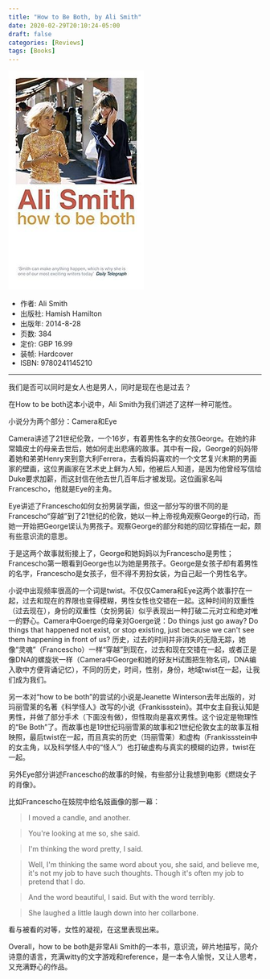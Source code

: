 ```yaml
---
title: "How to Be Both, by Ali Smith"
date: 2020-02-29T20:10:24-05:00
draft: false
categories: [Reviews]
tags: [Books]
---
```


![cover](/images/s27462558.jpg)

- 作者: Ali Smith
- 出版社: Hamish Hamilton
- 出版年: 2014-8-28
- 页数: 384
- 定价: GBP 16.99
- 装帧: Hardcover
- ISBN: 9780241145210
<!--more-->

---

我们是否可以同时是女人也是男人，同时是现在也是过去？

在How to be both这本小说中，Ali Smith为我们讲述了这样一种可能性。

小说分为两个部分：Camera和Eye

Camera讲述了21世纪伦敦，一个16岁，有着男性名字的女孩George。在她的非常嬉皮士的母亲去世后，她如何走出悲痛的故事。其中有一段，George的妈妈带着她和弟弟Henry来到意大利Ferrera，去看妈妈喜欢的一个文艺复兴末期的男画家的壁画，这位男画家在艺术史上鲜为人知，他被后人知道，是因为他曾经写信给Duke要求加薪，而这封信在他去世几百年后才被发现。这位画家名叫Francescho，他就是Eye的主角。

Eye讲述了Francescho如何女扮男装学画，但这一部分写的很不同的是Francescho“穿越”到了21世纪的伦敦，她以一种上帝视角观察George的行动，而她一开始把George误认为男孩子。观察George的部分和她的回忆穿插在一起，颇有些意识流的意思。

于是这两个故事就衔接上了，George和她妈妈以为Francescho是男性；Francescho第一眼看到George也以为她是男孩子。George是女孩子却有着男性的名字，Francescho是女孩子，但不得不男扮女装，为自己起一个男性名字。

小说中出现频率很高的一个词是twist。不仅仅Camera和Eye这两个故事拧在一起，过去和现在的界限也变得模糊，男性女性也交错在一起。这种时间的双重性（过去现在），身份的双重性（女扮男装）似乎表现出一种打破二元对立和绝对唯一的野心。Camera中Goerge的母亲对Goerge说：Do things just go away? Do things that happened not exist, or stop existing, just because we can't see them happening in front of us? 历史，过去的时间并非消失的无隐无踪，她像“灵魂”（Francescho）一样“穿越”到现在，过去和现在交错在一起，或者正是像DNA的螺旋状一样（Camera中George和她的好友H试图把生物名词，DNA编入歌中方便背诵记忆），不同的历史，时间，性别，身份，地域twist在一起，让我们成为我们。

另一本对“how to be both”的尝试的小说是Jeanette Winterson去年出版的，对玛丽雪莱的名著《科学怪人》改写的小说《Frankissstein》。其中女主自我认知是男性，并做了部分手术（下面没有做），但性取向是喜欢男性。这个设定是物理性的“Be Both”了。而故事也是19世纪玛丽雪莱的故事和21世纪伦敦女主的故事互相映照，最后twist在一起，而且真实的历史（玛丽雪莱）和虚构（Frankissstein中的女主角，以及科学怪人中的“怪人”）也打破虚构与真实的模糊的边界，twist在一起。

另外Eye部分讲述Francescho的故事的时候，有些部分让我想到电影《燃烧女子的肖像》。

比如Francescho在妓院中给名妓画像的那一幕：

>I moved a candle, and another.

>You're looking at me so, she said.

>I'm thinking the word pretty, I said.

>Well, I'm thinking the same word about you, she said, and believe me, it's not my job to have such thoughts. Though it's often my job to pretend that I do.

>And the word beautiful, I said. But with the word terribly.

>She laughed a little laugh down into her collarbone.

看与被看的对等，女性的凝视，在这里表现出来。

Overall，how to be both是非常Ali Smith的一本书，意识流，碎片地描写，简介诗意的语言，充满witty的文字游戏和reference，是一本令人愉悦，又让人思考，又充满野心的作品。